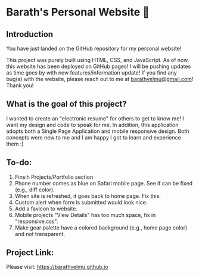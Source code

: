 # Barath's Personal Website 🚀
## Introduction
You have just landed on the GitHub repository for my personal website! 

This project was purely built using HTML, CSS, and JavaScript. As of now, this website has been deployed on GitHub pages! I will be pushing updates as time goes by with new features/information update! If you find any bug(s) with the website, please reach out to me at barathvelmu@gmail.com! Thank you!

## What is the goal of this project?
I wanted to create an "electronic resume" for others to get to know me! I want my design and code to speak for me. In addition, this application adopts both a Single Page Application and mobile responsive design. Both concepts were new to me and I am happy I got to learn and experience them :)

## To-do:

1) Finsih Projects/Portfolio section
2) Phone number comes as blue on Safari mobile page. See if can be fixed (e.g., diff color).
3) When site is refreshed, it goes back to home page. Fix this. 
4) Custom alert when form is submitted would look nice. 
5) Add a favicon to website.
6) Mobile projects "View Details" has too much space, fix in "responsive.css".
7) Make gear palette have a colored background (e.g., home page color) and not transparent. 


## Project Link: 
Please visit: https://barathvelmu.github.io
